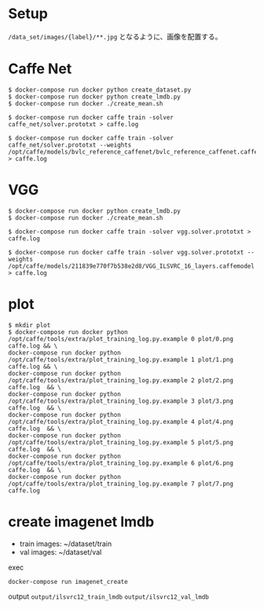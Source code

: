 # Setup

`/data_set/images/{label}/**.jpg` となるように、画像を配置する。


# Caffe Net

```
$ docker-compose run docker python create_dataset.py
$ docker-compose run docker python create_lmdb.py
$ docker-compose run docker ./create_mean.sh
```

```
$ docker-compose run docker caffe train -solver caffe_net/solver.prototxt > caffe.log
```

```
$ docker-compose run docker caffe train -solver caffe_net/solver.prototxt --weights /opt/caffe/models/bvlc_reference_caffenet/bvlc_reference_caffenet.caffemodel > caffe.log
```


# VGG

```
$ docker-compose run docker python create_lmdb.py
$ docker-compose run docker ./create_mean.sh
```

```
$ docker-compose run docker caffe train -solver vgg.solver.prototxt > caffe.log
```

```
$ docker-compose run docker caffe train -solver vgg.solver.prototxt --weights /opt/caffe/models/211839e770f7b538e2d8/VGG_ILSVRC_16_layers.caffemodel > caffe.log
```

# plot 

```
$ mkdir plot
$ docker-compose run docker python /opt/caffe/tools/extra/plot_training_log.py.example 0 plot/0.png caffe.log && \
docker-compose run docker python /opt/caffe/tools/extra/plot_training_log.py.example 1 plot/1.png caffe.log && \
docker-compose run docker python /opt/caffe/tools/extra/plot_training_log.py.example 2 plot/2.png caffe.log  && \
docker-compose run docker python /opt/caffe/tools/extra/plot_training_log.py.example 3 plot/3.png caffe.log  && \
docker-compose run docker python /opt/caffe/tools/extra/plot_training_log.py.example 4 plot/4.png caffe.log  && \
docker-compose run docker python /opt/caffe/tools/extra/plot_training_log.py.example 5 plot/5.png caffe.log  && \
docker-compose run docker python /opt/caffe/tools/extra/plot_training_log.py.example 6 plot/6.png caffe.log  && \
docker-compose run docker python /opt/caffe/tools/extra/plot_training_log.py.example 7 plot/7.png caffe.log
```


# create imagenet lmdb

* train images: ~/dataset/train
* val images: ~/dataset/val

exec
```
docker-compose run imagenet_create
```

output `output/ilsvrc12_train_lmdb` `output/ilsvrc12_val_lmdb`
